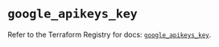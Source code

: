 # `google_apikeys_key`

Refer to the Terraform Registry for docs: [`google_apikeys_key`](https://registry.terraform.io/providers/hashicorp/google-beta/5.27.0/docs/resources/google_apikeys_key).
